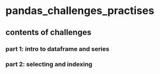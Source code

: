 # pandas_challenges_practises
## contents of challenges 
### part 1: intro to dataframe and series 
### part 2: selecting and indexing
